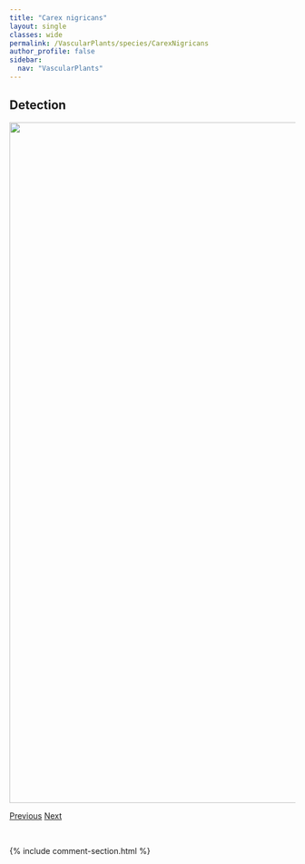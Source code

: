 ```yaml
---
title: "Carex nigricans"
layout: single
classes: wide
permalink: /VascularPlants/species/CarexNigricans
author_profile: false
sidebar:
  nav: "VascularPlants"
---
```


<h2>Detection</h2>

<a href="https://drive.google.com/uc?export=view&id=1H9nnMHY8wGyobM1grSCfCUGWgw9JBOYg">
<img src="https://drive.google.com/uc?export=view&id=1H9nnMHY8wGyobM1grSCfCUGWgw9JBOYg" height = "1200" width = "800">
</a>


<a href="/DevelopmentWebsite/VascularPlants/species/CarexNebrascensis" class="pagination--pager" title="Carex nebrascensis">Previous</a> <a href="/DevelopmentWebsite/VascularPlants/species/CarexObtusata" class="pagination--pager" title="Blunt Sedge">Next</a>

<p>&nbsp;</p>

{% include comment-section.html %}
